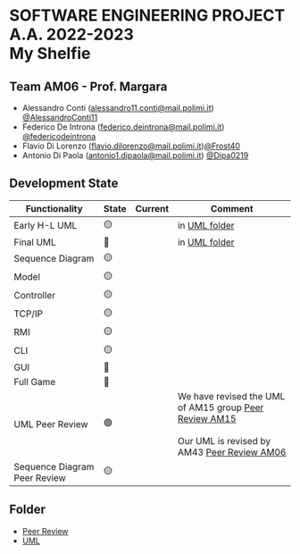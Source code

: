# SOFTWARE ENGINEERING PROJECT A.A. 2022-2023 <br/> My Shelfie


## Team AM06 - Prof. Margara 

- Alessandro Conti (alessandro11.conti@mail.polimi.it) [@AlessandroConti11](https://github.com/AlessandroConti11) 
- Federico De Introna (federico.deintrona@mail.polimi.it) [@federicodeintrona](https://github.com/federicodeintrona) 
- Flavio Di Lorenzo (flavio.dilorenzo@mail.polimi.it)[@Frost40](https://github.com/Frost40)
- Antonio Di Paola (antonio1.dipaola@mail.polimi.it) [@Dipa0219](https://github.com/Dipa0219)

## Development State

| Functionality    | State           | Current | Comment                                                                                                                                                                                                                                                                                                        |
|------------------|-----------------| ---- |----------------------------------------------------------------------------------------------------------------------------------------------------------------------------------------------------------------------------------------------------------------------------------------------------------------|
| Early H-L UML    | :yellow_circle: | | in [UML folder](https://github.com/federicodeintrona/IS23-AM06/tree/main/UML)                                                                                                                                                                                                                                  |
| Final UML        | :red_circle:    | | in [UML folder](https://github.com/federicodeintrona/IS23-AM06/tree/main/UML)                                                                                                                                                                                                                                  |
| Sequence Diagram | :yellow_circle:  | |                                                                                                                                                                                                                                                                                                                |
| Model            | 🟡              | |                                                                                                                                                                                                                                                                                                                |
| Controller       | 🟡              | |                                                                                                                                                                                                                                                                                                                |
| TCP/IP           | :yellow_circle: | |                                                                                                                                                                                                                                                                                                                |
| RMI              | :yellow_circle: | |                                                                                                                                                                                                                                                                                                                |
| CLI              | :yellow_circle: | |                                                                                                                                                                                                                                                                                                                |
| GUI              | :red_circle:    | |                                                                                                                                                                                                                                                                                                                |
| Full Game        | :red_circle:    | |                                                                                                                                                                                                                                                                                                                |
| UML Peer Review  | :green_circle:  | | We have revised the UML of AM15 group [Peer Review AM15](https://github.com/federicodeintrona/IS23-AM06/blob/main/Peer%20Review/peer_review_am15.pdf)<br/><br/>Our UML is revised by AM43 [Peer Review AM06](https://github.com/federicodeintrona/IS23-AM06/blob/main/Peer%20Review/PEER%20REVIEW%20AM-06.pdf) |
| Sequence Diagram Peer Review | :yellow_circle: || |

## Folder
- [Peer Review](https://github.com/federicodeintrona/IS23-AM06/tree/main/Peer%20Review)
- [UML](https://github.com/federicodeintrona/IS23-AM06/tree/main/UML)
